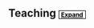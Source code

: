 <h1 id="teaching"></h1>

<h2 style="margin: 0px 0px 10px;">
    Teaching
    <a href="#" class="btn btn-sm z-depth-0 custom-toggle-button" role="button" onclick="event.preventDefault(); toggleSection(this, 'teaching-content');">
        Expand
    </a>
</h2>

<div id="teaching-content" style="display:none;">
  <!-- Purdue University Section -->
  <h4 style="margin:0 10px 0;">Instructor, Purdue University</h4>
  <ul style="margin:0 0 5px;">
    <li>Microeconomics (Summer 2019), <a href="./files/pdf/TeachingEvalSU19.PDF" target="_blank">Instructor Eval 4.7/5.0</a> (Award: Krannert Certificate for Distinguished Teaching)</li>
    <li>Intro to Causal Inference (Fall 2022), Volunteer for Purdue Econ Assoc. (Undergrad Club)</li>
  </ul>

  <!-- Purdue TA Section -->
  <h4 style="margin:0 10px 0;">Teaching Assistant, Purdue University</h4>
  <ul style="margin:0 0 5px;">
    <li>Undergraduate: Principles of Economics (Fall 2017), Macroeconomics (Spring 2018), International Trade (Spring 2021, 2023), Labor Economics (Summer 2022, Spring 2023)</li>
    <li>PhD: Microeconomics II (Fall 2018)</li>
  </ul>

  <!-- Yonsei University Section -->
  <h4 style="margin:0 10px 0;">Teaching Assistant, Yonsei University</h4>
  <ul style="margin:0 0 5px;">
    <li>Undergraduate: Labor Economics (Spring 2014-2016), Microeconomics (Spring 2015-2016)</li>
    <li>Graduate: Labor Economics (Spring 2014-2016)</li>
    <li>MBA: Personnel Economics (Fall 2015-Spring 2016), Microeconomics (Spring 2015-2016)</li>
  </ul>
</div>

<!-- JavaScript to toggle the section -->
<script>
  function toggleSection(button, contentId) {
    var content = document.getElementById(contentId);
    if (content.style.display === "none" || content.style.display === "") {
      content.style.display = "block";
      button.innerHTML = "Collapse";
    } else {
      content.style.display = "none";
      button.innerHTML = "Expand";
    }
  }
</script>

<!-- Optional CSS for button styling -->
<style>
  .custom-toggle-button {
    font-size: 12px;
    color: #000000;
    border: 1px solid #000000;
    padding-left: 0.25rem;
    padding-right: 0.25rem;
  }
</style>